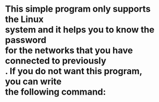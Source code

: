 <h1>This simple program only supports the Linux <br>system and it helps you to know the password <br>for the networks that you have connected to previously<br>. If you do not want this program, you can write <br>the following command:</h1>
